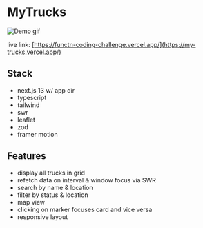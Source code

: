 # MyTrucks
![Demo gif](public/demo.gif)

live link: [https://functn-coding-challenge.vercel.app/](https://my-trucks.vercel.app/)

## Stack
- next.js 13 w/ app dir
- typescript
- tailwind
- swr
- leaflet
- zod
- framer motion

## Features
- display all trucks in grid
- refetch data on interval & window focus via SWR
- search by name & location
- filter by status & location
- map view
- clicking on marker focuses card and vice versa
- responsive layout
